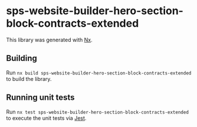 # sps-website-builder-hero-section-block-contracts-extended

This library was generated with [Nx](https://nx.dev).

## Building

Run `nx build sps-website-builder-hero-section-block-contracts-extended` to build the library.

## Running unit tests

Run `nx test sps-website-builder-hero-section-block-contracts-extended` to execute the unit tests via [Jest](https://jestjs.io).
